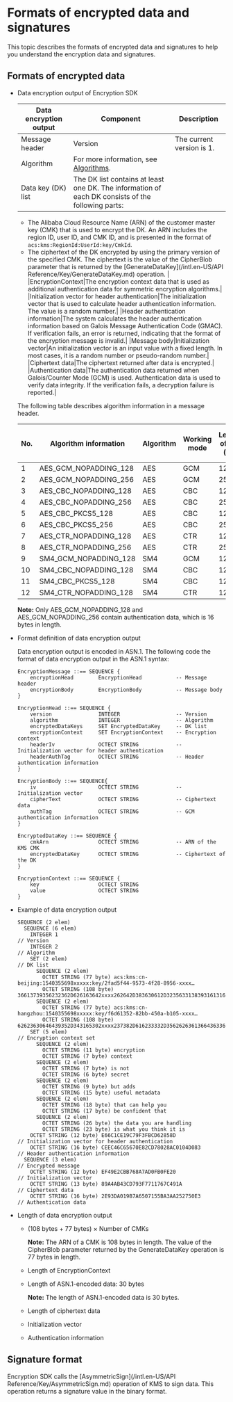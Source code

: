# Formats of encrypted data and signatures

This topic describes the formats of encrypted data and signatures to help you understand the encryption data and signatures.

## Formats of encrypted data

-   Data encryption output of Encryption SDK

    |Data encryption output|Component|Description|
    |----------------------|---------|-----------|
    |Message header|Version|The current version is 1.|
    |Algorithm|For more information, see [Algorithms](#table_u66_m34_mts). |
    |Data key \(DK\) list|The DK list contains at least one DK. The information of each DK consists of the following parts:

    -   The Alibaba Cloud Resource Name \(ARN\) of the customer master key \(CMK\) that is used to encrypt the DK. An ARN includes the region ID, user ID, and CMK ID, and is presented in the format of `acs:kms:RegionId:UserId:key/CmkId`.
    -   The ciphertext of the DK encrypted by using the primary version of the specified CMK. The ciphertext is the value of the CipherBlob parameter that is returned by the [GenerateDataKey](/intl.en-US/API Reference/Key/GenerateDataKey.md) operation. |
    |EncryptionContext|The encryption context data that is used as additional authentication data for symmetric encryption algorithms.|
    |Initialization vector for header authentication|The initialization vector that is used to calculate header authentication information. The value is a random number.|
    |Header authentication information|The system calculates the header authentication information based on Galois Message Authentication Code \(GMAC\). If verification fails, an error is returned, indicating that the format of the encryption message is invalid.|
    |Message body|Initialization vector|An initialization vector is an input value with a fixed length. In most cases, it is a random number or pseudo-random number.|
    |Ciphertext data|The ciphertext returned after data is encrypted.|
    |Authentication data|The authentication data returned when Galois/Counter Mode \(GCM\) is used. Authentication data is used to verify data integrity. If the verification fails, a decryption failure is reported.|

    The following table describes algorithm information in a message header.

    |No.|Algorithm information|Algorithm|Working mode|Length of key \(bit\)|Length of initialization vector \(byte\)|
    |---|---------------------|---------|------------|---------------------|----------------------------------------|
    |1|AES\_GCM\_NOPADDING\_128|AES|GCM|128|12|
    |2|AES\_GCM\_NOPADDING\_256|AES|GCM|256|12|
    |3|AES\_CBC\_NOPADDING\_128|AES|CBC|128|16|
    |4|AES\_CBC\_NOPADDING\_256|AES|CBC|256|16|
    |5|AES\_CBC\_PKCS5\_128|AES|CBC|128|16|
    |6|AES\_CBC\_PKCS5\_256|AES|CBC|256|16|
    |7|AES\_CTR\_NOPADDING\_128|AES|CTR|128|16|
    |8|AES\_CTR\_NOPADDING\_256|AES|CTR|256|16|
    |9|SM4\_GCM\_NOPADDING\_128|SM4|GCM|128|16|
    |10|SM4\_CBC\_NOPADDING\_128|SM4|CBC|128|16|
    |11|SM4\_CBC\_PKCS5\_128|SM4|CBC|128|16|
    |12|SM4\_CTR\_NOPADDING\_128|SM4|CTR|128|16|

    **Note:** Only AES\_GCM\_NOPADDING\_128 and AES\_GCM\_NOPADDING\_256 contain authentication data, which is 16 bytes in length.

-   Format definition of data encryption output

    Data encryption output is encoded in ASN.1. The following code the format of data encryption output in the ASN.1 syntax:

    ```
    EncryptionMessage ::== SEQUENCE {
        encryptionHead        EncryptionHead           -- Message header
        encryptionBody        EncryptionBody           -- Message body
    }
    
    EncryptionHead ::== SEQUENCE {
        version               INTEGER                  -- Version
        algorithm             INTEGER                  -- Algorithm
        encryptedDataKeys     SET EncryptedDataKey     -- DK list
        encryptionContext     SET EncryptionContext    -- Encryption context
        headerIv              OCTECT STRING            -- Initialization vector for header authentication
        headerAuthTag         OCTECT STRING            -- Header authentication information
    }
    
    EncryptionBody ::== SEQUENCE{
        iv                    OCTECT STRING            -- Initialization vector
        cipherText            OCTECT STRING            -- Ciphertext data
        authTag               OCTECT STRING            -- GCM authentication information
    }
    
    EncryptedDataKey ::== SEQUENCE {
        cmkArn                OCTECT STRING            -- ARN of the KMS CMK
        encryptedDataKey      OCTECT STRING            -- Ciphertext of the DK
    }
    
    EncryptionContext ::== SEQUENCE {
        key                   OCTECT STRING
        value                 OCTECT STRING
    }
    ```

-   Example of data encryption output

    ```
    SEQUENCE (2 elem)
      SEQUENCE (6 elem)
        INTEGER 1                                                       // Version
        INTEGER 2                                                       // Algorithm
        SET (2 elem)                                                    // DK list
          SEQUENCE (2 elem)
            OCTET STRING (77 byte) acs:kms:cn-beijing:1540355698xxxxx:key/2fad5f44-9573-4f28-8956-xxxx…
            OCTET STRING (108 byte) 36613739356232362D626163642xxxx262642D383630612D323563313839316131663…
          SEQUENCE (2 elem)
            OCTET STRING (77 byte) acs:kms:cn-hangzhou:1540355698xxxxx:key/f6d61352-82bb-450a-b105-xxxx…
            OCTET STRING (108 byte) 62623630646439352D343165302xxxx237382D616233332D356262636136643633643…
        SET (5 elem)                                                    // Encryption context set
          SEQUENCE (2 elem)
            OCTET STRING (11 byte) encryption
            OCTET STRING (7 byte) context
          SEQUENCE (2 elem)
            OCTET STRING (7 byte) is not
            OCTET STRING (6 byte) secret
          SEQUENCE (2 elem)
            OCTET STRING (9 byte) but adds
            OCTET STRING (15 byte) useful metadata
          SEQUENCE (2 elem)
            OCTET STRING (18 byte) that can help you
            OCTET STRING (17 byte) be confident that
          SEQUENCE (2 elem)
            OCTET STRING (26 byte) the data you are handling
            OCTET STRING (23 byte) is what you think it is
        OCTET STRING (12 byte) E66C1CE19C79F3FBCD62858D                  // Initialization vector for header authentication
        OCTET STRING (16 byte) CEEC46C65670E82CD78028AC0104D083          // Header authentication information
      SEQUENCE (3 elem)                                                  // Encrypted message
        OCTET STRING (12 byte) EF49E2CBB768A7AD0FB0FE20                  // Initialization vector
        OCTET STRING (13 byte) 89A4AB43CD793F7711767C491A                // Ciphertext data
        OCTET STRING (16 byte) 2E93DA019B7A6507155BA3AA252750E3          // Authentication data
    ```

-   Length of data encryption output
    -   \(108 bytes + 77 bytes\) × Number of CMKs

        **Note:** The ARN of a CMK is 108 bytes in length. The value of the CipherBlob parameter returned by the GenerateDataKey operation is 77 bytes in length.

    -   Length of EncryptionContext
    -   Length of ASN.1-encoded data: 30 bytes

        **Note:** The length of ASN.1-encoded data is 30 bytes.

    -   Length of ciphertext data
    -   Initialization vector
    -   Authentication information

## Signature format

Encryption SDK calls the [AsymmetricSign](/intl.en-US/API Reference/Key/AsymmetricSign.md) operation of KMS to sign data. This operation returns a signature value in the binary format.

